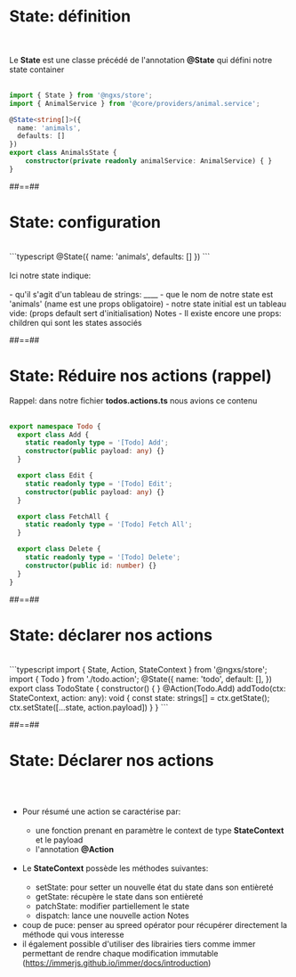 <!-- .slide: class="sfeir-basic-slide with-code" -->
# State: définition
<br><br>
Le __State__ est une classe précédé de l'annotation __@State__ qui défini notre state container
<br><br>
```typescript
import { State } from '@ngxs/store';
import { AnimalService } from '@core/providers/animal.service';

@State<string[]>({
  name: 'animals',
  defaults: []
})
export class AnimalsState {
    constructor(private readonly animalService: AnimalService) { }
}
```
<!-- .element: class="big-code" -->

##==##

<!-- .slide: class="sfeir-basic-slide with-code" -->
# State: configuration
<br>
```typescript
@State<string[]>({
  name: 'animals',
  defaults: []
})
```
<!-- .element: class="big-code" -->
<br><br>
Ici notre state indique: <br><br>
- qu'il s'agit d'un tableau de strings: __<strings[]>__
- que le nom de notre state est 'animals' (name est une props obligatoire)
- notre state initial est un tableau vide: (props default sert d'initialisation)
Notes
- Il existe encore une props: children qui sont les states associés

##==##

<!-- .slide: class="sfeir-basic-slide with-code" -->
# State: Réduire nos actions (rappel)
Rappel: dans notre fichier __todos.actions.ts__ nous avions ce contenu
<br><br>
```typescript
export namespace Todo {
  export class Add {
    static readonly type = '[Todo] Add';
    constructor(public payload: any) {}
  }

  export class Edit {
    static readonly type = '[Todo] Edit';
    constructor(public payload: any) {}
  }

  export class FetchAll {
    static readonly type = '[Todo] Fetch All';
  }

  export class Delete {
    static readonly type = '[Todo] Delete';
    constructor(public id: number) {}
  }
}
```

##==##

<!-- .slide: class="sfeir-basic-slide with-code" -->
# State: déclarer nos actions
<br>
```typescript
import { State, Action, StateContext } from '@ngxs/store';
import { Todo } from './todo.action';
@State<string[]>({
    name: 'todo',
    default: [],
})
export class TodoState {
    constructor() { }    
    @Action(Todo.Add)
    addTodo(ctx: StateContext<string[]>, action: any): void {
        const state: strings[] = ctx.getState();
        ctx.setState([...state, action.payload])
    }
}
```
<!-- .element: class="big-code" -->

##==##

<!-- .slide: class="sfeir-basic-slide with-code" -->
# State: Déclarer nos actions
<br><br>
- Pour résumé une action se caractérise par:
<br><br>
    - une fonction prenant en paramètre le context de type __StateContext__  et le payload<br>
    - l'annotation __@Action__
<br><br>
- Le __StateContext__ possède les méthodes suivantes:<br><br>
    - setState: pour setter un nouvelle état du state dans son entièreté
    - getState: récupère le state dans son entièreté
    - patchState: modifier partiellement le state
    - dispatch: lance une nouvelle action
Notes
- coup de puce: penser au spreed opérator pour récupérer directement la méthode qui vous interesse
- il également possible d'utiliser des librairies tiers comme immer permettant de rendre chaque modification immutable (https://immerjs.github.io/immer/docs/introduction)
